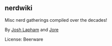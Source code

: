 ## nerdwiki

Misc nerd gatherings compiled over the decades!

By [Josh Lapham](josh@joshlapham.com) and [Jore](https://github.com/nooblag)

License: Beerware
